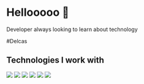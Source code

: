 <h1>Hellooooo 👋</h1>
<p> Developer always looking to learn about technology</p>

#Delcas

## Technologies I work with

<img src="https://cdn.jsdelivr.net/gh/devicons/devicon@latest/icons/java/java-original.svg" /> 
<img src="https://cdn.jsdelivr.net/gh/devicons/devicon@latest/icons/c/c-original.svg" />          
<img src="https://cdn.jsdelivr.net/gh/devicons/devicon@latest/icons/csharp/csharp-original.svg" />
 
<img src="https://cdn.jsdelivr.net/gh/devicons/devicon@latest/icons/linux/linux-original.svg" />

<img src="https://cdn.jsdelivr.net/gh/devicons/devicon@latest/icons/sqldeveloper/sqldeveloper-original.svg" />

<img src="https://cdn.jsdelivr.net/gh/devicons/devicon@latest/icons/python/python-original.svg" />
          
                             
          

<!--
**Delcas64/Delcas64** is a ✨ _special_ ✨ repository because its `README.md` (this file) appears on your GitHub profile.

Here are some ideas to get you started:

- 🔭 I’m currently working on ...
- 🌱 I’m currently learning ...
- 👯 I’m looking to collaborate on ...
- 🤔 I’m looking for help with ...
- 💬 Ask me about ...
- 📫 How to reach me: ...
- 😄 Pronouns: ...
- ⚡ Fun fact: ...
-->
